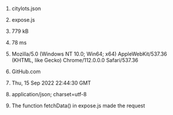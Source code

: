1. citylots.json

2. expose.js

3. 779 kB

4. 78 ms

5. Mozilla/5.0 (Windows NT 10.0; Win64; x64) AppleWebKit/537.36 (KHTML, like Gecko) Chrome/112.0.0.0 Safari/537.36

6. GitHub.com

7. Thu, 15 Sep 2022 22:44:30 GMT

8. application/json; charset=utf-8

9. The function fetchData() in expose.js made the request